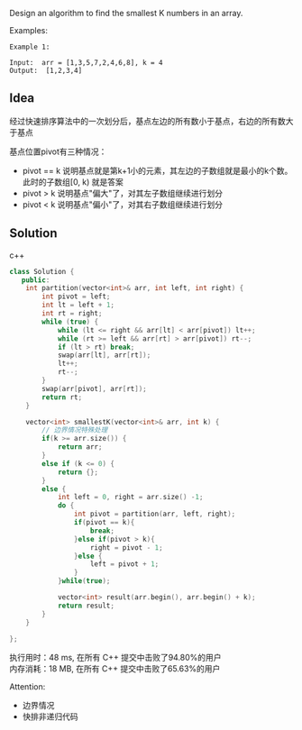 Design an algorithm to find the smallest K numbers in an array.

Examples:

```
Example 1:

Input:  arr = [1,3,5,7,2,4,6,8], k = 4
Output:  [1,2,3,4]
```

## Idea

经过快速排序算法中的一次划分后，基点左边的所有数小于基点，右边的所有数大于基点

基点位置pivot有三种情况：

- pivot == k 说明基点就是第k+1小的元素，其左边的子数组就是最小的k个数。此时的子数组[0, k) 就是答案
- pivot > k 说明基点"偏大"了，对其左子数组继续进行划分
- pivot < k 说明基点"偏小"了，对其右子数组继续进行划分

## Solution

c++
```c++
class Solution {
   public:
    int partition(vector<int>& arr, int left, int right) {
        int pivot = left;
        int lt = left + 1;
        int rt = right;
        while (true) {
            while (lt <= right && arr[lt] < arr[pivot]) lt++;
            while (rt >= left && arr[rt] > arr[pivot]) rt--;
            if (lt > rt) break;
            swap(arr[lt], arr[rt]);
            lt++;
            rt--;
        }
        swap(arr[pivot], arr[rt]);
        return rt;
    }

    vector<int> smallestK(vector<int>& arr, int k) {
        // 边界情况特殊处理
        if(k >= arr.size()) {
            return arr;
        } 
        else if (k <= 0) {
            return {};
        } 
        else { 
            int left = 0, right = arr.size() -1;
            do {
                int pivot = partition(arr, left, right);
                if(pivot == k){
                    break;
                }else if(pivot > k){
                    right = pivot - 1;
                }else {
                    left = pivot + 1;
                }
            }while(true);        

            vector<int> result(arr.begin(), arr.begin() + k);
            return result;
        }   
    }
    
};
```

执行用时：48 ms, 在所有 C++ 提交中击败了94.80%的用户  
内存消耗：18 MB, 在所有 C++ 提交中击败了65.63%的用户

Attention:
- 边界情况
- 快排非递归代码
